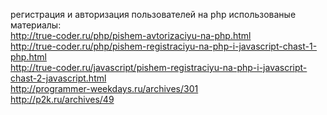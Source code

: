 регистрация и авторизация пользователей на php 
использованые материалы:<br/>
http://true-coder.ru/php/pishem-avtorizaciyu-na-php.html<br/>
http://true-coder.ru/php/pishem-registraciyu-na-php-i-javascript-chast-1-php.html<br/>
http://true-coder.ru/javascript/pishem-registraciyu-na-php-i-javascript-chast-2-javascript.html<br/>
http://programmer-weekdays.ru/archives/301<br/>
http://p2k.ru/archives/49<br/>